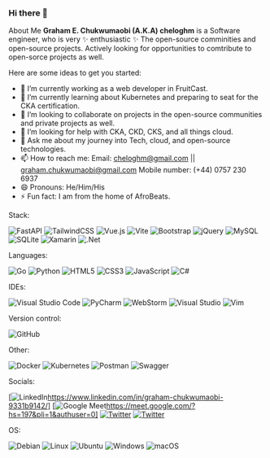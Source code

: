 ### Hi there 👋

About Me
**Graham E. Chukwumaobi (A.K.A) cheloghm** is a Software engineer, who is very ✨ enthusiastic ✨ The open-source comminities and open-source projects.
Actively looking for opportunities to comtribute to open-sorce projects as well.

Here are some ideas to get you started:

- 🔭 I’m currently working as a web developer in FruitCast.
- 🌱 I’m currently learning about Kubernetes and preparing to seat for the CKA certification.
- 👯 I’m looking to collaborate on projects in the open-source communities and private projects as well.
- 🤔 I’m looking for help with CKA, CKD, CKS, and all things cloud.
- 💬 Ask me about my journey into Tech, cloud, and open-source technologies.
- 📫 How to reach me:
          Email: cheloghm@gmail.com || graham.chukwumaobi@gmail.com
          Mobile number: (+44) 0757 230 6937
- 😄 Pronouns: He/Him/His
- ⚡ Fun fact: I am from the home of AfroBeats.

Stack:

![FastAPI](https://img.shields.io/badge/FastAPI-005571?style=for-the-badge&logo=fastapi)
![TailwindCSS](https://img.shields.io/badge/tailwindcss-%2338B2AC.svg?style=for-the-badge&logo=tailwind-css&logoColor=white)
![Vue.js](https://img.shields.io/badge/vuejs-%2335495e.svg?style=for-the-badge&logo=vuedotjs&logoColor=%234FC08D)
![Vite](https://img.shields.io/badge/vite-%23646CFF.svg?style=for-the-badge&logo=vite&logoColor=white)
![Bootstrap](https://img.shields.io/badge/bootstrap-%23563D7C.svg?style=for-the-badge&logo=bootstrap&logoColor=white)
![jQuery](https://img.shields.io/badge/jquery-%230769AD.svg?style=for-the-badge&logo=jquery&logoColor=white)
![MySQL](https://img.shields.io/badge/mysql-%2300f.svg?style=for-the-badge&logo=mysql&logoColor=white)
![SQLite](https://img.shields.io/badge/sqlite-%2307405e.svg?style=for-the-badge&logo=sqlite&logoColor=white)
![Xamarin](https://img.shields.io/badge/Xamarin-3199DC?style=for-the-badge&logo=xamarin&logoColor=white)
![.Net](https://img.shields.io/badge/.NET-5C2D91?style=for-the-badge&logo=.net&logoColor=white)

Languages:

![Go](https://img.shields.io/badge/go-%2300ADD8.svg?style=for-the-badge&logo=go&logoColor=white)
![Python](https://img.shields.io/badge/python-3670A0?style=for-the-badge&logo=python&logoColor=ffdd54)
![HTML5](https://img.shields.io/badge/html5-%23E34F26.svg?style=for-the-badge&logo=html5&logoColor=white)
![CSS3](https://img.shields.io/badge/css3-%231572B6.svg?style=for-the-badge&logo=css3&logoColor=white)
![JavaScript](https://img.shields.io/badge/javascript-%23323330.svg?style=for-the-badge&logo=javascript&logoColor=%23F7DF1E)
![C#](https://img.shields.io/badge/c%23-%23239120.svg?style=for-the-badge&logo=c-sharp&logoColor=white)

IDEs:

![Visual Studio Code](https://img.shields.io/badge/Visual%20Studio%20Code-0078d7.svg?style=for-the-badge&logo=visual-studio-code&logoColor=white)
![PyCharm](https://img.shields.io/badge/pycharm-143?style=for-the-badge&logo=pycharm&logoColor=black&color=black&labelColor=green)
![WebStorm](https://img.shields.io/badge/webstorm-143?style=for-the-badge&logo=webstorm&logoColor=white&color=black)
![Visual Studio](https://img.shields.io/badge/Visual%20Studio-5C2D91.svg?style=for-the-badge&logo=visual-studio&logoColor=white)
![Vim](https://img.shields.io/badge/VIM-%2311AB00.svg?style=for-the-badge&logo=vim&logoColor=white)

Version control:

![GitHub](https://img.shields.io/badge/github-%23121011.svg?style=for-the-badge&logo=github&logoColor=white)

Other:

![Docker](https://img.shields.io/badge/docker-%230db7ed.svg?style=for-the-badge&logo=docker&logoColor=white)
![Kubernetes](https://img.shields.io/badge/kubernetes-%23326ce5.svg?style=for-the-badge&logo=kubernetes&logoColor=white)
![Postman](https://img.shields.io/badge/Postman-FF6C37?style=for-the-badge&logo=postman&logoColor=white)
![Swagger](https://img.shields.io/badge/-Swagger-%23Clojure?style=for-the-badge&logo=swagger&logoColor=white)

Socials:

[![LinkedIn](https://img.shields.io/badge/linkedin-%230077B5.svg?style=for-the-badge&logo=linkedin&logoColor=white)https://www.linkedin.com/in/graham-chukwumaobi-9331b9142/]
[![Google Meet](https://img.shields.io/badge/Google%20Meet-00897B?style=for-the-badge&logo=google-meet&logoColor=white)https://meet.google.com/?hs=197&pli=1&authuser=0]
[![Twitter](https://img.shields.io/badge/Twitter-%231DA1F2.svg?style=for-the-badge&logo=Twitter&logoColor=white)](https://twitter.com/GChukwumaobi)
[![Twitter](https://img.shields.io/badge/Twitter-1DA1F2?style=for-the-badge&logo=twitter&logoColor=white)](https://twitter.com/AparnaSoneja)

OS:

![Debian](https://img.shields.io/badge/Debian-D70A53?style=for-the-badge&logo=debian&logoColor=white)
![Linux](https://img.shields.io/badge/Linux-FCC624?style=for-the-badge&logo=linux&logoColor=black)
![Ubuntu](https://img.shields.io/badge/Ubuntu-E95420?style=for-the-badge&logo=ubuntu&logoColor=white)
![Windows](https://img.shields.io/badge/Windows-0078D6?style=for-the-badge&logo=windows&logoColor=white)
![macOS](https://img.shields.io/badge/mac%20os-000000?style=for-the-badge&logo=macos&logoColor=F0F0F0)






